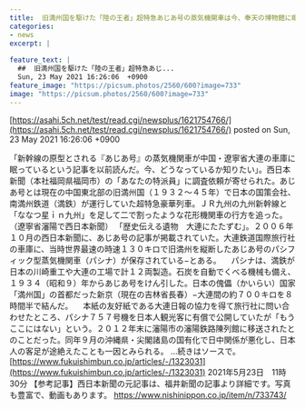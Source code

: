 ```yaml
---
title:  旧満州国を駆けた「陸の王者」超特急あじあ号の蒸気機関車は今、奉天の博物館に眠る  
categories:
- news
excerpt: |
  
feature_text: |
  ##  旧満州国を駆けた「陸の王者」超特急あじ...
  Sun, 23 May 2021 16:26:06  +0900
feature_image: "https://picsum.photos/2560/600?image=733"
image: "https://picsum.photos/2560/600?image=733"
---
```


[https://asahi.5ch.net/test/read.cgi/newsplus/1621754766/](https://asahi.5ch.net/test/read.cgi/newsplus/1621754766/)
posted on Sun, 23 May 2021 16:26:06  +0900

<!--more-->

「新幹線の原型とされる『あじあ号』の蒸気機関車が中国・遼寧省大連の車庫に眠っているという記事を以前読んだ。今、どうなっているか知りたい」。西日本新聞（本社福岡県福岡市）の「あなたの特派員」に調査依頼が寄せられた。あじあ号とは現在の中国東北部の旧満州国（１９３２〜４５年）で日本の国策会社、南満州鉄道（満鉄）が運行していた超特急豪華列車。ＪＲ九州の九州新幹線と「ななつ星ｉｎ九州」を足して二で割ったような花形機関車の行方を追った。（遼寧省瀋陽で西日本新聞） 「歴史伝える遺物　大連にたたずむ」。２００６年１０月の西日本新聞に、あじあ号の記事が掲載されていた。大連鉄道国際旅行社の車庫に、当時世界最速の時速１３０キロで旧満州を縦断したあじあ号のパシフィック型蒸気機関車（パシナ）が保存されている−とある。 　パシナは、満鉄が日本の川崎重工や大連の工場で計１２両製造。石炭を自動でくべる機械も備え、１９３４（昭和９）年からあじあ号をけん引した。日本の傀儡（かいらい）国家「満州国」の首都だった新京（現在の吉林省長春）−大連間の約７００キロを８時間半で結んだ。 　本紙の友好紙である大連日報の協力を得て旅行社に問い合わせたところ、パシナ７５７号機を日本人観光客に有償で公開していたが「もうここにはない」という。２０１２年末に瀋陽市の瀋陽鉄路陳列館に移送されたとのことだった。同年９月の沖縄県・尖閣諸島の国有化で日中関係が悪化し、日本人の客足が途絶えたことも一因とみられる。 …続きはソースで。 [https://www.fukuishimbun.co.jp/articles/-/1323031](https://www.fukuishimbun.co.jp/articles/-/1323031) 2021年5月23日　11時30分 【参考記事】西日本新聞の元記事は、福井新聞の記事より詳細です。写真も豊富で、動画もあります。 https://www.nishinippon.co.jp/item/n/733743/
